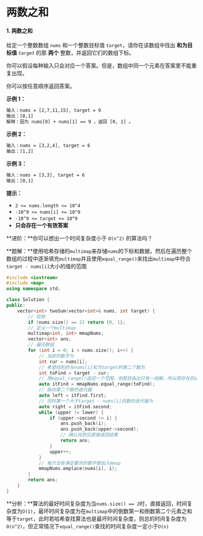 # 两数之和

#### **1. 两数之和**

给定一个整数数组 `nums` 和一个整数目标值 `target`，请你在该数组中找出 **和为目标值** *`target`*  的那 **两个** 整数，并返回它们的数组下标。

你可以假设每种输入只会对应一个答案。但是，数组中同一个元素在答案里不能重复出现。

你可以按任意顺序返回答案。

  

**示例 1：**

```txt
输入：nums = [2,7,11,15], target = 9
输出：[0,1]
解释：因为 nums[0] + nums[1] == 9 ，返回 [0, 1] 。
```

**示例 2：**

```txt
输入：nums = [3,2,4], target = 6
输出：[1,2]
```

**示例 3：**

```txt
输入：nums = [3,3], target = 6
输出：[0,1]
```


**提示：**

-   `2 <= nums.length <= 10^4`
-   `-10^9 <= nums[i] <= 10^9`
-   `-10^9 <= target <= 10^9`
-   **只会存在一个有效答案**

  

**进阶：**你可以想出一个时间复杂度小于 `O(n^2)` 的算法吗？

**题解：**使用哈希存储的`multimap`来存储`nums`的下标和数据，然后在遍历整个数组的过程中逐渐填充`multimap`并且使用`equal_range()`来找出`multimap`中符合`target - nums[i]`大小的值的范围

```C++
#include <iostream>
#include <map>
using namespace std;

class Solution {
public:
    vector<int> twoSum(vector<int>& nums, int target) {
        // 剪枝
        if (nums.size() == 2) return {0, 1};
        // 定义一个multimap
        multimap<int, int> mmapNums;
        vector<int> ans;
        // 遍历数组
        for (int i = 0; i < nums.size(); i++) {
            // 当前的数字为
            int cur = nums[i];
            // 希望找到的与nums[i]和为target的第二个数为
            int toFind = target - cur;
            // 用equal_range()返回一个范围，但题目指出只有一组解，所以若存在则返回的pair应该second = first + 1
            auto itFind = mmapNums.equal_range(toFind);
            // 指向第二个数的迭代器
            auto left = itFind.first;
            // 同时第一个大于target - nums[i]的数的迭代器为
            auto right = itFind.second;
            while (upper != lower) {
                if (upper->second != i) {
                    ans.push_back(i);
                    ans.push_back(upper->second);
                    // 确认找到后直接返回结果
                    return ans;
                }
                upper++;
            }
            // 每次没有满足要求的数字都加入mmap
            mmapNums.emplace(nums[i], i);
        }
        return ans;
    }
}
```

**分析：**算法的最好时间复杂度为当`nums.size() == 2`时，直接返回，时间复杂度为`O(1)`，最坏时间复杂度为在`multimap`中的倒数第一和倒数第二个元素之和等于`target`，此时若哈希查找算法也是最坏时间复杂度，则总的时间复杂度为`O(n^2)`，但正常情况下`equal_range()`查找的时间复杂度一定小于`O(n)`
